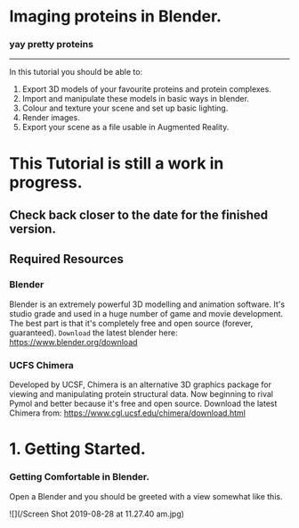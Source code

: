 # Imaging proteins in Blender.
### yay pretty proteins
-----
In this tutorial you should be able to:
1. Export 3D models of your favourite proteins and protein complexes.
2. Import and manipulate these models in basic ways in blender.
3. Colour and texture your scene and set up basic lighting.
4. Render images.
5. Export your scene as a file usable in Augmented Reality.

# This Tutorial is still a work in progress.
## Check back closer to the date for the finished version.

## Required Resources
### Blender
Blender is an extremely powerful 3D modelling and animation software. It's studio grade and used in a huge number of game and movie development. The best part is that it's completely free and open source (forever, guaranteed). `Download` the latest blender here: https://www.blender.org/download

### UCFS Chimera
Developed by UCSF, Chimera is an alternative 3D graphics package for viewing and manipulating protein structural data. Now beginning to rival Pymol and better because it's free and open source. Download the latest Chimera from: https://www.cgl.ucsf.edu/chimera/download.html

# 1. Getting Started. 
### Getting Comfortable in Blender. 
Open a Blender and you should be greeted with a view somewhat like this. 

![](/Screen Shot 2019-08-28 at 11.27.40 am.jpg)
